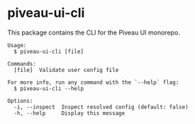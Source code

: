 # piveau-ui-cli

This package contains the CLI for the Piveau UI monorepo.

```
Usage:
  $ piveau-ui-cli [file]

Commands:
  [file]  Validate user config file

For more info, run any command with the `--help` flag:
  $ piveau-ui-cli --help

Options:
  -i, --inspect  Inspect resolved config (default: false)
  -h, --help     Display this message
```